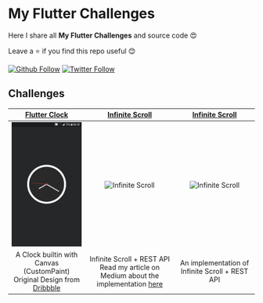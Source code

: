 # My Flutter Challenges

Here I share all **My Flutter Challenges** and source code 😍

Leave a ⭐ if you find this repo useful 😊

[![Github Follow](https://img.shields.io/github/followers/e200?style=social)](https://github.com/e200)
[![Twitter Follow](https://img.shields.io/twitter/follow/iam_e200?style=social)](https://twitter.com/iam_e200)

## Challenges

|[Flutter Clock](clock)|[Infinite Scroll](infinite_scroll)|[Infinite Scroll](infinite_scroll)|
|:-:|:-:|:-:|
|<img src="clock/screenshots/screenshot.gif" alt="Flutter Clock" width="299">|<img src="infinite_scroll/screenshots/screenshot.gif" alt="Infinite Scroll" width="299">|<img src="infinite_scroll/screenshots/screenshot.gif" alt="Infinite Scroll" width="299">|
|A Clock builtin with Canvas (CustomPaint)<br>Original Design from [Dribbble](https://dribbble.com/shots/6783041-Clock)|Infinite Scroll + REST API<br>Read my article on Medium about the implementation [here](https://medium.com/@e200/flutter-infinite-scroll-with-rest-api-2b11f64b9d02)|An implementation of Infinite Scroll + REST API|
